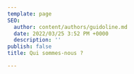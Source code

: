 ```yaml
---
template: page
SEO:
  author: content/authors/guidoline.md
  date: 2022/03/25 3:52 PM +0000
  description: ''
publish: false
title: Qui sommes-nous ?

---
```

